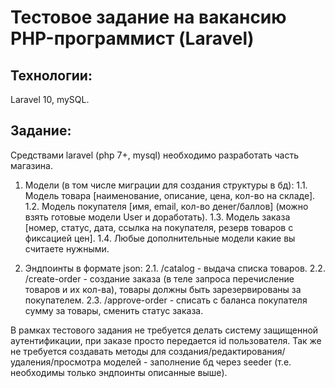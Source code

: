 # Тестовое задание на вакансию PHP-программист (Laravel)

## Технологии:
Laravel 10, mySQL.

## Задание:
Средствами laravel (php 7+, mysql) необходимо разработать часть магазина.

1. Модели (в том числе миграции для создания структуры в бд):
1.1.	Модель товара [наименование, описание, цена, кол-во на складе].
1.2.	Модель покупателя [имя, email, кол-во денег/баллов] (можно взять готовые модели User и доработать).
1.3.	Модель заказа [номер, статус, дата, ссылка на покупателя, резерв товаров с фиксацией цен].
1.4.	Любые дополнительные модели какие вы считаете нужными.

2. Эндпоинты в формате json:
2.1.	/catalog - выдача списка товаров.
2.2.	/create-order - создание заказа (в теле запроса перечисление товаров и их кол-ва), товары должны быть зарезервированы за покупателем.
2.3.	/approve-order - списать с баланса покупателя сумму за товары, сменить статус заказа.

В рамках тестового задания не требуется делать систему защищенной аутентификации, при заказе просто передается id пользователя.
Так же не требуется создавать методы для создания/редактирования/удаления/просмотра моделей - заполнение бд через seeder (т.е. необходимы только эндпоинты описанные выше).
